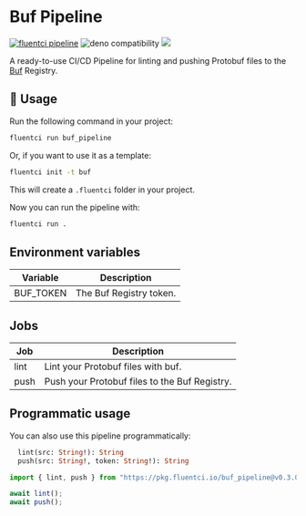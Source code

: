 # Buf Pipeline

[![fluentci pipeline](https://img.shields.io/badge/dynamic/json?label=pkg.fluentci.io&labelColor=%23000&color=%23460cf1&url=https%3A%2F%2Fapi.fluentci.io%2Fv1%2Fpipeline%2Fbuf_pipeline&query=%24.version)](https://pkg.fluentci.io/buf_pipeline)
![deno compatibility](https://shield.deno.dev/deno/^1.37)
[![](https://img.shields.io/codecov/c/gh/fluent-ci-templates/buf-pipeline)](https://codecov.io/gh/fluent-ci-templates/buf-pipeline)

A ready-to-use CI/CD Pipeline for linting and pushing Protobuf files to the [Buf](https://buf.build/) Registry.

## 🚀 Usage

Run the following command in your project:

```bash
fluentci run buf_pipeline
```

Or, if you want to use it as a template:

```bash
fluentci init -t buf
```

This will create a `.fluentci` folder in your project.

Now you can run the pipeline with:

```bash
fluentci run .
```

## Environment variables

| Variable  | Description              |
| --------- | ------------------------ |
| BUF_TOKEN | The Buf Registry token. |

## Jobs

| Job    | Description                                |
| ------ | ------------------------------------------ |
| lint   | Lint your Protobuf files with buf.            |
| push   | Push your Protobuf files to the Buf Registry. |

## Programmatic usage

You can also use this pipeline programmatically:

```graphql
  lint(src: String!): String
  push(src: String!, token: String!): String
```

```ts
import { lint, push } from "https://pkg.fluentci.io/buf_pipeline@v0.3.0/mod.ts";

await lint();
await push();
```
